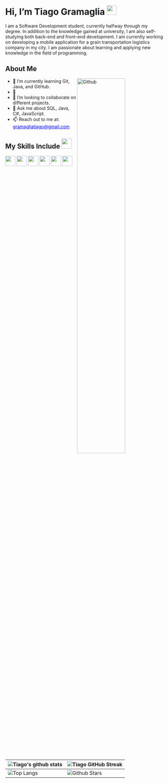 <p align="center"></p>
<h1>
    Hi, I’m Tiago Gramaglia 
    <img src="https://raw.githubusercontent.com/MartinHeinz/MartinHeinz/master/wave.gif" width="30px">
</h1>
<p align='center'></p>
<div size='20px'>
    I am a Software Development student, currently halfway through my degree. In addition to the knowledge gained at university, I am also self-studying both back-end and front-end development. I am currently working on developing a mobile application for a grain transportation logistics company in my city. I am passionate about learning and applying new knowledge in the field of programming.
</div>

<h2>About Me</h2>
<img width="55%" align="right" alt="Github" src="https://raw.githubusercontent.com/onimur/.github/master/.resources/git-header.svg" />
<ul>
    <li>🌱 I’m currently learning Git, Java, and GitHub.</li>
    <li>🔭 </li>
    <li>👯 I’m looking to collaborate on different projects.</li>
    <li>💬 Ask me about SQL, Java, C#, JavaScript.</li>
    <li>📫 Reach out to me at: <a href="mailto:gramagliatiago@gmail.com" style="color: blue; text-decoration: underline;">gramagliatiago@gmail.com</a></li>
</ul>

<h2>My Skills Include <img src="https://media2.giphy.com/media/QssGEmpkyEOhBCb7e1/giphy.gif?cid=ecf05e47a0n3gi1bfqntqmob8g9aid1oyj2wr3ds3mg700bl&rid=giphy.gif" width="32px"></h2>
<a>
    <img width="32px" src="https://raw.githubusercontent.com/rahulbanerjee26/githubAboutMeGenerator/main/icons/python.svg">
</a>
<a>
    <img width="32px" src="https://raw.githubusercontent.com/rahulbanerjee26/githubAboutMeGenerator/main/icons/javascript.svg">
</a>
<a>
    <img width="32px" src="https://raw.githubusercontent.com/rahulbanerjee26/githubAboutMeGenerator/main/icons/csharp.svg">
</a>
<a>
    <img width="32px" src="https://raw.githubusercontent.com/rahulbanerjee26/githubAboutMeGenerator/main/icons/sqlite.svg">
</a>
<a>
    <img width="32px" src="https://raw.githubusercontent.com/rahulbanerjee26/githubAboutMeGenerator/main/icons/html.svg">
</a>
<a>
    <img width="32px" src="https://raw.githubusercontent.com/rahulbanerjee26/githubAboutMeGenerator/main/icons/css.svg">
</a>

<br>
<br>
<br>

| ![Tiago's github stats](https://github-readme-stats.vercel.app/api?username=tiagogramaglia&show_icons=true&theme=tokyonight) | ![Tiago GitHub Streak](https://github-readme-streak-stats.herokuapp.com/?user=tiagogramaglia&theme=tokyonight) |
| --- | --- |
| ![Top Langs](https://github-readme-stats.vercel.app/api/top-langs/?username=tiagogramaglia&theme=tokyonight) | ![Github Stars](https://github-readme-stats.vercel.app/api?username=tiagogramaglia&show_icons=true&locale=en&count_private=true&hide_rank=true&custom_title=My%20GitHub%20Stats&disable_animations=true&theme=tokyonight) |
